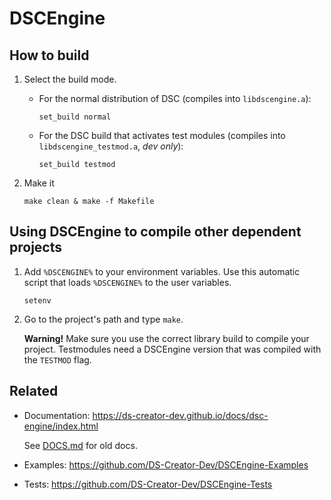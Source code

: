 # DSCEngine 

## How to build

1. Select the build mode.

    - For the normal distribution of DSC (compiles into `libdscengine.a`):

        `set_build normal`

    - For the DSC build that activates test modules (compiles into `libdscengine_testmod.a`, _dev only_):

        `set_build testmod`

2.  Make it

    `make clean & make -f Makefile`

## Using DSCEngine to compile other dependent projects

1. Add `%DSCENGINE%` to your environment variables. Use this automatic script that loads `%DSCENGINE%` to the user variables.

    `setenv`

2. Go to the project's path and type `make`.

    **Warning!** Make sure you use the correct library build to compile your project. Testmodules need a DSCEngine version that
    was compiled with the `TESTMOD` flag.



## Related

- Documentation: https://ds-creator-dev.github.io/docs/dsc-engine/index.html

    See [DOCS.md](DOCS.md) for old docs.

- Examples: https://github.com/DS-Creator-Dev/DSCEngine-Examples

- Tests: https://github.com/DS-Creator-Dev/DSCEngine-Tests

